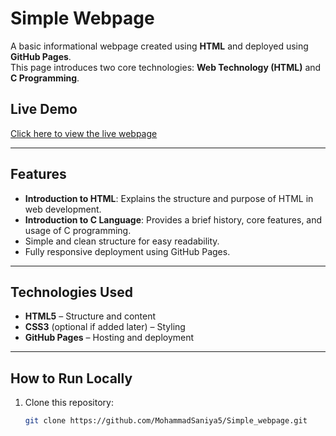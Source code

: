 # Simple Webpage

A basic informational webpage created using **HTML** and deployed using **GitHub Pages**.  
This page introduces two core technologies: **Web Technology (HTML)** and **C Programming**.

## Live Demo
[Click here to view the live webpage](https://mohammadsaniya5.github.io/Simple_webpage/)

---

## Features
- **Introduction to HTML**: Explains the structure and purpose of HTML in web development.
- **Introduction to C Language**: Provides a brief history, core features, and usage of C programming.
- Simple and clean structure for easy readability.
- Fully responsive deployment using GitHub Pages.

---

## Technologies Used
- **HTML5** – Structure and content
- **CSS3** (optional if added later) – Styling
- **GitHub Pages** – Hosting and deployment

---

## How to Run Locally
1. Clone this repository:
   ```bash
   git clone https://github.com/MohammadSaniya5/Simple_webpage.git



